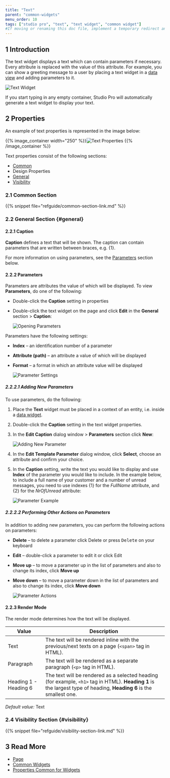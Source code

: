 ```yaml
---
title: "Text"
parent: "common-widgets"
menu_order: 10
tags: ["studio pro", "text", "text widget", "common widget"]
#If moving or renaming this doc file, implement a temporary redirect and let the respective team know they should update the URL in the product. See Mapping to Products for more details.
---
```


## 1 Introduction

The text widget displays a text which can contain parameters if necessary. Every attribute is replaced with the value of this attribute. For example, you can show a greeting message to a user by placing a text widget in a [data view](data-view) and adding parameters to it.

![Text Widget](attachments/common-widgets/text.png)

If you start typing in any empty container, Studio Pro will automatically generate a text widget to display your text.

## 2 Properties

An example of text properties is represented in the image below:

{{% image_container width="250" %}}![Text Properties](attachments/common-widgets/text-properties.png)
{{% /image_container %}}

Text properties consist of the following sections:

* [Common](#common)
* Design Properties
* [General](#general)
* [Visibility](#visibility)

### 2.1 Common Section

{{% snippet file="refguide/common-section-link.md" %}}

### 2.2 General Section {#general}

#### 2.2.1 Caption

**Caption** defines a text that will be shown. The caption can contain parameters that are written between braces, e.g. {1}.  

For more information on using parameters, see the [Parameters]() section below. 

#### 2.2.2 Parameters

Parameters are attributes the value of which will be displayed. To view **Parameters**, do one of the following:

* Double-click the **Caption** setting in properties

*  Double-click the text widget on the page and click **Edit** in the **General** section > **Caption**:

    ![Opening Parameters](attachments/common-widgets/caption-edit-button.png) 

Parameters have the following settings:

* **Index** – an identification number of a parameter 

* **Attribute (path)** – an attribute a value of which will be displayed 

*  **Format** – a format in which an attribute value will be displayed

    ![Parameter Settings](attachments/common-widgets/parameter-settings.png)

##### 2.2.2.1 Adding New Parameters

To use parameters, do the following:

1. Place the **Text** widget must be placed in a context of an entity, i.e. inside a [data widget](data-widgets).

2. Double-click the **Caption** setting in the text widget properties.

3.  In the **Edit Caption** dialog window > **Parameters** section click **New**:

    ![Adding New Parameter](attachments/common-widgets/adding-parameter.png)

4. In the **Edit Template Parameter** dialog window, click **Select**, choose an attribute and confirm your choice.

5.  In the **Caption** setting, write the text you would like to display and use **Index** of the parameter you would like to include. In the example below, to include a full name of your customer and a number of unread messages, you need to use indexes {1} for the *FullName* attribute, and {2} for the *NrOfUnread* attribute:  

    ![Parameter Example](attachments/common-widgets/parameters-example.png)

##### 2.2.2.2 Performing Other Actions on Parameters

In addition to adding new parameters, you can perform the following actions on parameters:

* **Delete** – to delete a parameter click Delete or press <kbd>Delete</kbd> on your keyboard

* **Edit** – double-click a parameter to edit it or click Edit

* **Move up** – to move a parameter up in the list of parameters and also to change its index, click **Move up**

*  **Move down** – to move a parameter down in the list of parameters and also to change its index, click **Move down**

    ![Parameter Actions](attachments/common-widgets/parameter-actions.png)

#### 2.2.3 Render Mode

The render mode determines how the text will be displayed. 

| Value     | Description |
| --------- | ----------- |
| Text      | The text will be rendered inline with the previous/next texts on a page (`<span>` tag in HTML). |
| Paragraph | The text will be rendered as a separate paragraph (`<p>` tag in HTML). |
| Heading 1 - Heading 6 | The text will be rendered as a selected heading (for example, `<h1>` tag in HTML). **Heading 1** is the largest type of heading, **Heading 6** is the smallest one. |

_Default value:_ Text

### 2.4 Visibility Section {#visibility}

{{% snippet file="refguide/visibility-section-link.md" %}}

## 3 Read More

* [Page](page)
* [Common Widgets](common-widgets)
* [Properties Common for Widgets](common-widget-properties)